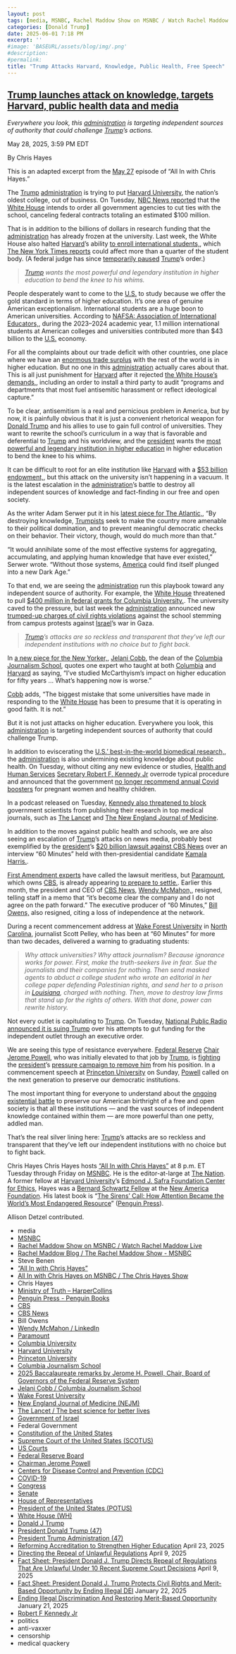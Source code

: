 ```yaml
---
layout: post
tags: [media, MSNBC, Rachel Maddow Show on MSNBC / Watch Rachel Maddow Live, Rachel Maddow Blog / The Rachel Maddow Show - MSNBC, Steve Benen, “All In with Chris Hayes”, All In with Chris Hayes on MSNBC / The Chris Hayes Show, Chris Hayes, Ministry of Truth – HarperCollins, Penguin Press - Penguin Books, CBS, CBS News, Bill Owens, Wendy McMahon / LinkedIn, Paramount, Columbia University, Harvard University, Princeton University, Columbia Journalism School, 2025 Baccalaureate remarks by Jerome H. Powell Chair Board of Governors of the Federal Reserve System, Jelani Cobb / Columbia Journalism School, Wake Forest University, New England Journal of Medicine (NEJM), The Lancet / The best science for better lives, Government of Israel, Federal Government, Constitution of the United States, Supreme Court of the United States (SCOTUS), US Courts, Federal Reserve Board, Chairman Jerome Powell, Centers for Disease Control and Prevention (CDC), COVID-19, Congress, Senate, House of Representatives, President of the United States (POTUS), White House (WH), Donald J Trump, President Donald Trump (47), President Trump Administration (47), Reforming Accreditation to Strengthen Higher Education April 23 2025, Directing the Repeal of Unlawful Regulations April 9 2025, Fact Sheet –  President Donald J. Trump Directs Repeal of Regulations That Are Unlawful Under 10 Recent Supreme Court Decisions April 9 2025, Fact Sheet –  President Donald J. Trump Protects Civil Rights and Merit-Based Opportunity by Ending Illegal DEI January 22 2025, Ending Illegal Discrimination And Restoring Merit-Based Opportunity January 21 2025, Robert F Kennedy Jr, politics, anti-vaxxer, censorship, medical quackery]
categories: [Donald Trump]
date: 2025-06-01 7:18 PM
excerpt: ''
#image: 'BASEURL/assets/blog/img/.png'
#description:
#permalink:
title: "Trump Attacks Harvard, Knowledge, Public Health, Free Speech"
---
```


## [Trump launches attack on knowledge, targets Harvard, public health data and media](https://www.msnbc.com/top-stories/latest/trump-attacks-knowledge-harvard-science-media-rcna209505)

*Everywhere you look, this [administration](https://www.whitehouse.gov/administration/) is targeting independent sources of authority that could challenge [Trump](https://www.donaldjtrump.com/)’s actions.*

May 28, 2025, 3:59 PM EDT

By Chris Hayes

This is an adapted excerpt from the [May 27](https://www.msnbc.com/all) episode of “All In with Chris Hayes.”

The [Trump](https://www.donaldjtrump.com/) [administration](https://www.whitehouse.gov/administration/) is trying to put [Harvard University](https://www.harvard.edu/), the nation’s oldest college, out of business. On Tuesday, [NBC News reported](https://www.nbcnews.com/news/us-news/trump-administration-seeks-end-federal-contracts-harvard-rcna209163) that the [White House](https://www.whitehouse.gov/) intends to order all government agencies to cut ties with the school, canceling federal contracts totaling an estimated \$100 million.

That is in addition to the billions of dollars in research funding that the [administration](https://www.whitehouse.gov/administration/) has already frozen at the university. Last week, the White House also halted [Harvard](https://www.harvard.edu/)’s ability [to enroll international students,](https://www.msnbc.com/rachel-maddow-show/maddowblog/trump-admin-blocks-harvard-enrolling-international-students-escalating-rcna208587), which [The New York Times reports](https://www.nytimes.com/2025/05/22/us/politics/trump-harvard-international-students.html) could affect more than a quarter of the student body. (A federal judge has since [temporarily paused](https://www.msnbc.com/top-stories/latest/judge-blocks-trump-harvard-student-visas-international-students-rcna208771) [Trump](https://www.donaldjtrump.com/)’s order.)

> *[Trump](https://www.donaldjtrump.com/) wants the most powerful and legendary institution in higher education to bend the knee to his whims.*

People desperately want to come to the [U.S.](https://www.usa.gov/) to study because we offer the gold standard in terms of higher education. It’s one area of genuine American exceptionalism. International students are a huge boon to American universities. According to [NAFSA: Association of International Educators,](https://www.npr.org/2025/05/24/nx-s1-5409082/international-students-numbers-harvard-yale-columbia), during the 2023–2024 academic year, 1.1 million international students at American colleges and universities contributed more than $43 billion to the [U.S.](https://www.usa.gov/) economy.

For all the complaints about our trade deficit with other countries, one place where we have an [enormous trade surplus](https://www.washingtonpost.com/opinions/2025/04/15/trump-higher-education-colleges-trade-war/) with the rest of the world is in higher education. But no one in this [administration](https://www.whitehouse.gov/administration/) actually cares about that. This is all just punishment for [Harvard](https://www.harvard.edu/) after it rejected [the White House’s demands,](https://www.nytimes.com/interactive/2025/04/14/us/trump-harvard-demands.html), including an order to install a third party to audit “programs and departments that most fuel antisemitic harassment or reflect ideological capture.”

To be clear, antisemitism is a real and pernicious problem in America, but by now, it is painfully obvious that it is just a convenient rhetorical weapon for [Donald Trump](https://www.msnbc.com/donald-trump) and his allies to use to gain full control of universities. They want to rewrite the school’s curriculum in a way that is favorable and deferential to [Trump](https://www.donaldjtrump.com/) and his worldview, and the [president](https://www.whitehouse.gov/) wants the [most powerful and legendary institution in higher education](https://www.msnbc.com/ana-cabrera-reports/watch/harvard-professor-says-trump-s-policies-are-attacks-on-civil-institutions-240451653778) in higher education to bend the knee to his whims.

It can be difficult to root for an elite institution like [Harvard](https://www.harvard.edu/) with a [\$53 billion endowment,](https://www.nytimes.com/2025/04/26/business/harvard-endowment-trump.html), but this attack on the university isn’t happening in a vacuum. It is the latest escalation in the [administration](https://www.whitehouse.gov/administration/)’s battle to destroy all independent sources of knowledge and fact-finding in our free and open society.

As the writer Adam Serwer put it in his [latest piece for The Atlantic,](https://www.theatlantic.com/ideas/archive/2025/05/trump-defund-schools-research-republicans/682742/?), “By destroying knowledge, [Trumpists](https://www.gop.com/) seek to make the country more amenable to their political domination, and to prevent meaningful democratic checks on their behavior. Their victory, though, would do much more than that.”

“It would annihilate some of the most effective systems for aggregating, accumulating, and applying human knowledge that have ever existed,” Serwer wrote. “Without those systems, [America](https://www.usa.gov/) could find itself plunged into a new Dark Age.”

To that end, we are seeing the [administration](https://www.whitehouse.gov/administration/) run this playbook toward any independent source of authority. For example, the [White House](https://www.whitehouse.gov/) threatened to pull [\$400 million in federal grants for Columbia University.](https://www.msnbc.com/chris-jansing-reports/watch/trump-administration-cancels-400m-in-columbia-university-funding-233800261851). The university caved to the pressure, but last week the [administration](https://www.whitehouse.gov/administration/) announced new [trumped-up charges of civil rights violations](https://apnews.com/article/columbia-university-antisemitism-investigation-title-vi-f5be48dc142392620b2c4542344ae646) against the school stemming from campus protests against [Israel](https://www.gov.il/)’s war in Gaza.

> *[Trump](https://www.donaldjtrump.com/)’s attacks are so reckless and transparent that they’ve left our independent institutions with no choice but to fight back.*

In [a new piece for the New Yorker,](https://www.newyorker.com/magazine/2025/06/02/a-tumultuous-spring-semester-finally-comes-to-a-close), [Jelani Cobb](https://journalism.columbia.edu/faculty/jelani-cobb), the dean of the [Columbia Journalism School](https://journalism.columbia.edu/), quotes one expert who taught at both [Columbia](https://www.columbia.edu/) and [Harvard](https://www.harvard.edu/) as saying, “I’ve studied McCarthyism’s impact on higher education for fifty years … What’s happening now is worse.”

[Cobb](https://journalism.columbia.edu/faculty/jelani-cobb) adds, “The biggest mistake that some universities have made in responding to the [White House](https://www.whitehouse.gov/) has been to presume that it is operating in good faith. It is not.”

But it is not just attacks on higher education. Everywhere you look, this [administration](https://www.whitehouse.gov/administration/) is targeting independent sources of authority that could challenge Trump.

In addition to eviscerating the [U.S.’ best-in-the-world biomedical research,](https://www.bbc.com/news/articles/c15zypvgxz5o), the [administration](https://www.whitehouse.gov/administration/) is also undermining existing knowledge about public health. On Tuesday, without citing any new evidence or studies, [Health and Human Services](https://www.hhs.gov/) [Secretary Robert F. Kennedy Jr](https://www.hhs.gov/about/leadership/robert-kennedy.html) overrode typical procedure and announced that the government [no longer recommend annual Covid boosters](https://www.msnbc.com/top-stories/latest/cdc-covid-vaccine-recommendation-children-pregant-women-rcna209318) for pregnant women and healthy children.

In a podcast released on Tuesday, [Kennedy also threatened to block](https://www.washingtonpost.com/health/2025/05/28/rfk-jr-ban-journals-lancet-jama/) government scientists from publishing their research in top medical journals, such as [The Lancet](https://www.thelancet.com/) and [The New England Journal of Medicine](https://www.nejm.org/).

In addition to the moves against public health and schools, we are also seeing an escalation of [Trump](https://www.donaldjtrump.com/)’s attacks on news media, probably best exemplified by the [president](https://www.whitehouse.gov/)’s [\$20 billion lawsuit against CBS News](https://www.usatoday.com/story/news/politics/2025/05/20/trump-cbs-lawsuit-settlement-explained/83742009007/) over an interview “60 Minutes” held with then-presidential candidate [Kamala Harris.](https://www.msnbc.com/kamala-harris).

[First Amendment experts](https://x.com/brianstelter/status/1852294159429730769) have called the lawsuit meritless, but [Paramount](https://www.paramount.com/), which owns [CBS](https://www.cbs.com/), is already appearing [to prepare to settle.](https://www.nytimes.com/2025/04/29/business/media/paramount-cbs-60-minutes-trump-lawsuit.html). Earlier this month, the president and CEO of [CBS News](https://www.cbsnews.com/), [Wendy McMahon,](https://www.msnbc.com/rachel-maddow-show/maddowblog/tensions-trumps-bizarre-lawsuit-cbs-news-chief-steps-rcna207766), resigned, telling staff in a memo that “it’s become clear the company and I do not agree on the path forward.” The executive producer of “60 Minutes,” [Bill Owens,](https://www.msnbc.com/rachel-maddow-show/maddowblog/s-discouraging-see-executive-producer-60-minutes-resign-rcna202595) also resigned, citing a loss of independence at the network.

During a recent commencement address at [Wake Forest University](https://www.wfu.edu/) in [North Carolina](https://www.nc.gov/), journalist Scott Pelley, who has been at “60 Minutes” for more than two decades, delivered a warning to graduating students:

> *Why attack universities? Why attack journalism? Because ignorance works for power. First, make the truth-seekers live in fear. Sue the journalists and their companies for nothing. Then send masked agents to abduct a college student who wrote an editorial in her college paper defending Palestinian rights, and send her to a prison in [Louisiana](https://www.louisiana.gov/), charged with nothing. Then, move to destroy law firms that stand up for the rights of others. With that done, power can rewrite history.*

Not every outlet is capitulating to [Trump](https://www.donaldjtrump.com/). On Tuesday, [National Public Radio announced it is suing Trump](https://www.msnbc.com/opinion/msnbc-opinion/npr-lawsuit-trump-executive-order-rcna209323) over his attempts to gut funding for the independent outlet through an executive order.

We are seeing this type of resistance everywhere. [Federal Reserve](https://www.federalreserve.gov/) [Chair Jerome Powell](https://www.federalreserve.gov/aboutthefed/bios/board/powell.htm), who was initially elevated to that job by [Trump](https://www.donaldjtrump.com/), is [fighting](https://www.youtube.com/watch?v=jNNURRzjBek) the [president](https://www.whitehouse.gov/)’s [pressure campaign to remove him](https://www.msnbc.com/rachel-maddow-show/maddowblog/trump-jerome-powell-termination-no-plans-federal-reserve-rcna202577) from his position. In a commencement speech at [Princeton University](https://www.princeton.edu/) on Sunday, [Powell](https://www.federalreserve.gov/aboutthefed/bios/board/powell.htm) called on the next generation to preserve our democratic institutions.

The most important thing for everyone to understand about the [ongoing existential battle](https://www.msnbc.com/rachel-maddow-show/maddowblog/trump-harvard-university-grants-foreign-students-rcna209237) to preserve our American birthright of a free and open society is that all these institutions — and the vast sources of independent knowledge contained within them — are more powerful than one petty, addled man.

That’s the real silver lining here: [Trump](https://www.donaldjtrump.com/)’s attacks are so reckless and transparent that they’ve left our independent institutions with no choice but to fight back. 

Chris Hayes
Chris Hayes hosts [“All In with Chris Hayes”](http://www.msnbc.com/all) at 8 p.m. ET Tuesday through Friday on [MSNBC](https://www.msnbc.com/). He is the editor-at-large at [The Nation](https://www.thenation.com/). A former fellow at [Harvard University](https://www.harvard.edu/)’s [Edmond J. Safra Foundation Center for Ethics](https://www.ethics.harvard.edu/home), Hayes was a [Bernard Schwartz Fellow](https://www.bernardlschwartz.com/us-economic-policy) at the [New America Foundation](http://newamerica.org/). His latest book is “[The Sirens’ Call: How Attention Became the World’s Most Endangered Resource](https://www.c-span.org/program/book-tv/the-sirens-call-how-attention-became-the-worlds-most-endangered-resource/655543)” ([Penguin Press](https://www.penguin.com/penguin-press-overview/)).

Allison Detzel contributed.

- media
- [MSNBC](https://www.msnbc.com/)
- [Rachel Maddow Show on MSNBC / Watch Rachel Maddow Live](https://www.msnbc.com/rachel-maddow-show)
- [Rachel Maddow Blog / The Rachel Maddow Show - MSNBC](https://www.msnbc.com/maddowblog)
- Steve Benen
- [“All In with Chris Hayes”](http://www.msnbc.com/all)
- [All In with Chris Hayes on MSNBC / The Chris Hayes Show](https://www.msnbc.com/all)
- Chris Hayes 
- [Ministry of Truth – HarperCollins](https://www.harpercollins.com/products/ministry-of-truth-steve-benen)
- [Penguin Press - Penguin Books](https://www.penguin.com/penguin-press-overview/)
- [CBS](https://www.cbs.com/)
- [CBS News](https://www.cbsnews.com/)
- Bill Owens
- [Wendy McMahon / LinkedIn](https://www.linkedin.com/in/wendy-mcmahon/)
- [Paramount](https://www.paramount.com/home)
- [Columbia University](https://www.columbia.edu/)
- [Harvard University](https://www.harvard.edu/)
- [Princeton University](https://www.princeton.edu/)
- [Columbia Journalism School](https://journalism.columbia.edu/)
- [2025 Baccalaureate remarks by Jerome H. Powell, Chair, Board of Governors of the Federal Reserve System](https://www.princeton.edu/news/2025/05/25/2025-baccalaureate-remarks-jerome-h-powell-chair-board-governors-federal-reserve)
- [Jelani Cobb / Columbia Journalism School](https://journalism.columbia.edu/faculty/jelani-cobb)
- [Wake Forest University](https://www.wfu.edu/)
- [New England Journal of Medicine (NEJM)](https://www.nejm.org/)
- [The Lancet / The best science for better lives](https://www.thelancet.com/)
- [Government of Israel](https://www.gov.il/)
- Federal Government 
- [Constitution of the United States](https://constitution.congress.gov/)
- [Supreme Court of the United States (SCOTUS)](https://www.supremecourt.gov/)
- [US Courts](https://www.uscourts.gov/)
- [Federal Reserve Board](https://www.federalreserve.gov/)
- [Chairman Jerome Powell](https://www.federalreserve.gov/aboutthefed/bios/board/powell.htm)
- [Centers for Disease Control and Prevention (CDC)](https://www.cdc.gov/)
- [COVID-19](https://www.cdc.gov/covid/index.html)
- [Congress](https://www.congress.gov/)
- [Senate](https://www.senate.gov/)
- [House of Representatives](https://www.house.gov/)
- [President of the United States (POTUS)](https://www.whitehouse.gov/)
- [White House (WH)](https://www.whitehouse.gov/)
- [Donald J Trump](https://www.donaldjtrump.com/)
- [President Donald Trump (47)](https://www.whitehouse.gov/administration/donald-j-trump/)
- [President Trump Administration (47)](https://www.whitehouse.gov/administration/)
- [Reforming Accreditation to Strengthen Higher Education](https://www.whitehouse.gov/presidential-actions/2025/04/reforming-accreditation-to-strengthen-higher-education/) April 23, 2025
- [Directing the Repeal of Unlawful Regulations](https://www.whitehouse.gov/presidential-actions/2025/04/directing-the-repeal-of-unlawful-regulations/) April 9, 2025
- [Fact Sheet: President Donald J. Trump Directs Repeal of Regulations That Are Unlawful Under 10 Recent Supreme Court Decisions](https://www.whitehouse.gov/fact-sheets/2025/04/fact-sheet-president-donald-j-trump-directs-repeal-of-regulations-that-are-unlawful-under-10-recent-supreme-court-decisions/) April 9, 2025
- [Fact Sheet: President Donald J. Trump Protects Civil Rights and Merit-Based Opportunity by Ending Illegal DEI](https://www.whitehouse.gov/fact-sheets/2025/01/fact-sheet-president-donald-j-trump-protects-civil-rights-and-merit-based-opportunity-by-ending-illegal-dei/) January 22, 2025
- [Ending Illegal Discrimination And Restoring Merit-Based Opportunity](https://www.whitehouse.gov/presidential-actions/2025/01/ending-illegal-discrimination-and-restoring-merit-based-opportunity/) January 21, 2025
- [Robert F Kennedy Jr](https://www.hhs.gov/about/leadership/robert-kennedy.html)
- politics
- anti-vaxxer 
- censorship 
- medical quackery 
